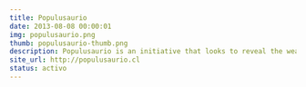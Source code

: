 ```yaml
---
title: Populusaurio
date: 2013-08-08 00:00:01
img: populusaurio.png
thumb: populusaurio-thumb.png
description: Populusaurio is an initiative that looks to reveal the wealth, the diversity and the power of an organized civil society, looking for collaboration and advocacy with the state, what is solidified through a massive annual event that seeks to publicize the actions of civil society and call for 25 civil society organizations, one of which Fundación Ciudadano Inteligente.
site_url: http://populusaurio.cl
status: activo
---
```

